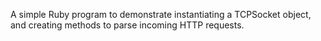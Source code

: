 A simple Ruby program to demonstrate instantiating a TCPSocket object, and creating
methods to parse incoming HTTP requests. 